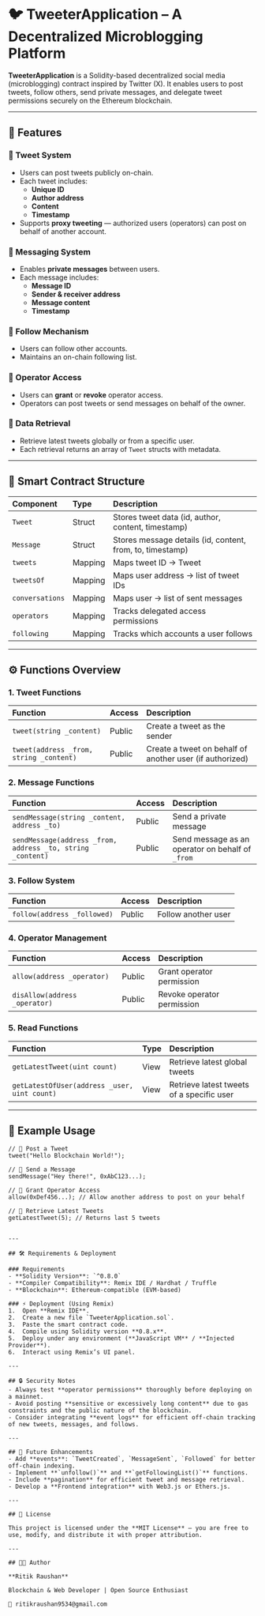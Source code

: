 # 🐦 TweeterApplication – A Decentralized Microblogging Platform

**TweeterApplication** is a Solidity-based decentralized social media (microblogging) contract inspired by Twitter (X). It enables users to post tweets, follow others, send private messages, and delegate tweet permissions securely on the Ethereum blockchain.

---

## 🚀 Features

### 📝 Tweet System
- Users can post tweets publicly on-chain.
- Each tweet includes:
  - **Unique ID**
  - **Author address**
  - **Content**
  - **Timestamp**
- Supports **proxy tweeting** — authorized users (operators) can post on behalf of another account.

### 💬 Messaging System
- Enables **private messages** between users.
- Each message includes:
  - **Message ID**
  - **Sender & receiver address**
  - **Message content**
  - **Timestamp**

### 👥 Follow Mechanism
- Users can follow other accounts.
- Maintains an on-chain following list.

### 🔐 Operator Access
- Users can **grant** or **revoke** operator access.
- Operators can post tweets or send messages on behalf of the owner.

### 📜 Data Retrieval
- Retrieve latest tweets globally or from a specific user.
- Each retrieval returns an array of `Tweet` structs with metadata.

---

## 🧩 Smart Contract Structure

| Component | Type | Description |
|:----------|:-----|:------------|
| `Tweet` | Struct | Stores tweet data (id, author, content, timestamp) |
| `Message` | Struct | Stores message details (id, content, from, to, timestamp) |
| `tweets` | Mapping | Maps tweet ID → Tweet |
| `tweetsOf` | Mapping | Maps user address → list of tweet IDs |
| `conversations` | Mapping | Maps user → list of sent messages |
| `operators` | Mapping | Tracks delegated access permissions |
| `following` | Mapping | Tracks which accounts a user follows |

---

## ⚙️ Functions Overview

### **1. Tweet Functions**
| Function | Access | Description |
|:----------|:--------|:------------|
| `tweet(string _content)` | Public | Create a tweet as the sender |
| `tweet(address _from, string _content)` | Public | Create a tweet on behalf of another user (if authorized) |

### **2. Message Functions**
| Function | Access | Description |
|:----------|:--------|:------------|
| `sendMessage(string _content, address _to)` | Public | Send a private message |
| `sendMessage(address _from, address _to, string _content)` | Public | Send message as an operator on behalf of `_from` |

### **3. Follow System**
| Function | Access | Description |
|:----------|:--------|:------------|
| `follow(address _followed)` | Public | Follow another user |

### **4. Operator Management**
| Function | Access | Description |
|:----------|:--------|:------------|
| `allow(address _operator)` | Public | Grant operator permission |
| `disAllow(address _operator)` | Public | Revoke operator permission |

### **5. Read Functions**
| Function | Type | Description |
|:----------|:-----|:------------|
| `getLatestTweet(uint count)` | View | Retrieve latest global tweets |
| `getLatestOfUser(address _user, uint count)` | View | Retrieve latest tweets of a specific user |

---

## 🧪 Example Usage

```solidity
// 🐤 Post a Tweet
tweet("Hello Blockchain World!");

// 💬 Send a Message
sendMessage("Hey there!", 0xAbC123...);

// 🔑 Grant Operator Access
allow(0xDef456...); // Allow another address to post on your behalf

// 📜 Retrieve Latest Tweets
getLatestTweet(5); // Returns last 5 tweets


---

## 🛠️ Requirements & Deployment

### Requirements
- **Solidity Version**: `^0.8.0`
- **Compiler Compatibility**: Remix IDE / Hardhat / Truffle
- **Blockchain**: Ethereum-compatible (EVM-based)

### ⚡ Deployment (Using Remix)
1.  Open **Remix IDE**.
2.  Create a new file `TweeterApplication.sol`.
3.  Paste the smart contract code.
4.  Compile using Solidity version **0.8.x**.
5.  Deploy under any environment (**JavaScript VM** / **Injected Provider**).
6.  Interact using Remix’s UI panel.

---

## 🔒 Security Notes
- Always test **operator permissions** thoroughly before deploying on a mainnet.
- Avoid posting **sensitive or excessively long content** due to gas constraints and the public nature of the blockchain.
- Consider integrating **event logs** for efficient off-chain tracking of new tweets, messages, and follows.

---

## 🧠 Future Enhancements
- Add **events**: `TweetCreated`, `MessageSent`, `Followed` for better off-chain indexing.
- Implement **`unfollow()`** and **`getFollowingList()`** functions.
- Include **pagination** for efficient tweet and message retrieval.
- Develop a **Frontend integration** with Web3.js or Ethers.js.

---

## 📄 License

This project is licensed under the **MIT License** — you are free to use, modify, and distribute it with proper attribution.

---

## 👨‍💻 Author

**Ritik Raushan**

Blockchain & Web Developer | Open Source Enthusiast

📧 ritikraushan9534@gmail.com
